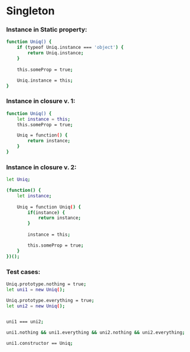 # Singleton

### Instance in Static property:

```sh
function Uniq() {
	if (typeof Uniq.instance === 'object') {
		return Uniq.instance;
    }
	
	this.someProp = true;

	Uniq.instance = this;
}
```

### Instance in closure v. 1:

```sh
function Uniq() {
	let instance = this;
	this.someProp = true;

	Uniq = function() {
		return instance;
    }
}
```

### Instance in closure v. 2:

```sh
let Uniq;

(function() {
	let instance;
	
	Uniq = function Uniq() {
		if(instance) {
			return instance;
        }
	
		instance = this;

		this.someProp = true;
    }
})();
```

### Test cases: 

```sh
Uniq.prototype.nothing = true;
let uni1 = new Uniq();

Uniq.prototype.everything = true;
let uni2 = new Uniq();


uni1 === uni2;															// true

uni1.nothing && uni1.everything && uni2.nothing && uni2.everything; 	// true

uni1.constructor == Uniq; 												// true
```